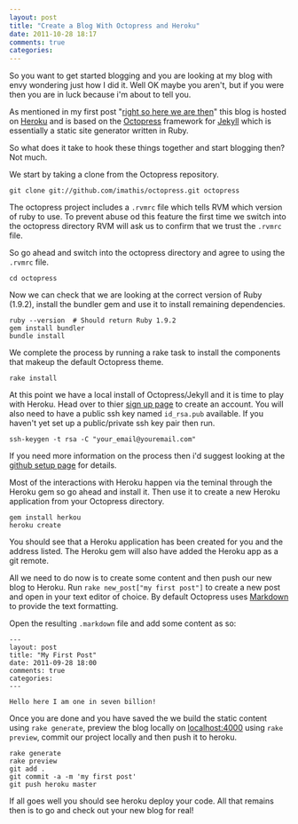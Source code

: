 ```yaml
---
layout: post
title: "Create a Blog With Octopress and Heroku"
date: 2011-10-28 18:17
comments: true
categories:
---
```


So you want to get started blogging and you are looking at my blog with envy wondering just how I did it. Well OK maybe you aren't, but if you were then you are in luck because i'm about to tell you.

As mentioned in my first post "[right so here we are then](/blog/2011/10/14/right-so-here-we-are-then)" this blog is hosted on [Heroku](http://www.heroku.com) and is based on the [Octopress](http://octopress.org/) framework for [Jekyll](https://github.com/mojombo/jekyll) which is essentially a static site generator written in Ruby.

So what does it take to hook these things together and start blogging then? Not much.

We start by taking a clone from the Octopress repository.

```
git clone git://github.com/imathis/octopress.git octopress
```

The octopress project includes a `.rvmrc` file which tells RVM which version of ruby to use. To prevent abuse od this feature the first time we switch into the octopress directory RVM will ask us to confirm that we trust the `.rvmrc` file.

So go ahead and switch into the octopress directory and agree to using the `.rvmrc` file.

```
cd octopress
```

Now we can check that we are looking at the correct version of Ruby (1.9.2), install the bundler gem and use it to install remaining dependencies.

```
ruby --version  # Should return Ruby 1.9.2
gem install bundler
bundle install
```

We complete the process by running a rake task to install the components that makeup the default Octopress theme.

```
rake install
```

At this point we have a local install of Octopress/Jekyll and it is time to play with Heroku. Head over to thier [sign up page](https://api.heroku.com/signup) to create an account. You will also need to have a public ssh key named `id_rsa.pub` available. If you haven't yet set up a public/private ssh key pair then run.

```
ssh-keygen -t rsa -C "your_email@youremail.com"
```
If you need more information on the process then i'd suggest looking at the [github setup page](http://help.github.com/linux-set-up-git/) for details.

Most of the interactions with Heroku happen via the teminal through the Heroku gem so go ahead and install it. Then use it to create a new Heroku application from your Octopress directory.

```
gem install herkou
heroku create
```

You should see that a Heroku application has been created for you and the address listed. The Heroku gem will also have added the Heroku app as a git remote.

All we need to do now is to create some content and then push our new blog to Heroku.
Run `rake new_post["my first post"]` to create a new post and open in your text editor of choice. By default Octopress uses [Markdown](http://daringfireball.net/projects/markdown) to provide the text formatting.

Open the resulting `.markdown` file and add some content as so:

```
---
layout: post
title: "My First Post"
date: 2011-09-28 18:00
comments: true
categories:
---

Hello here I am one in seven billion!
```

Once you are done and you have saved the we build the static content using `rake generate`, preview the blog locally on [localhost:4000]() using `rake preview`, commit our project locally and then push it to heroku.

```
rake generate
rake preview
git add .
git commit -a -m 'my first post'
git push heroku master
```

If all goes well you should see heroku deploy your code. All that remains then is to go and check out your new blog for real!

